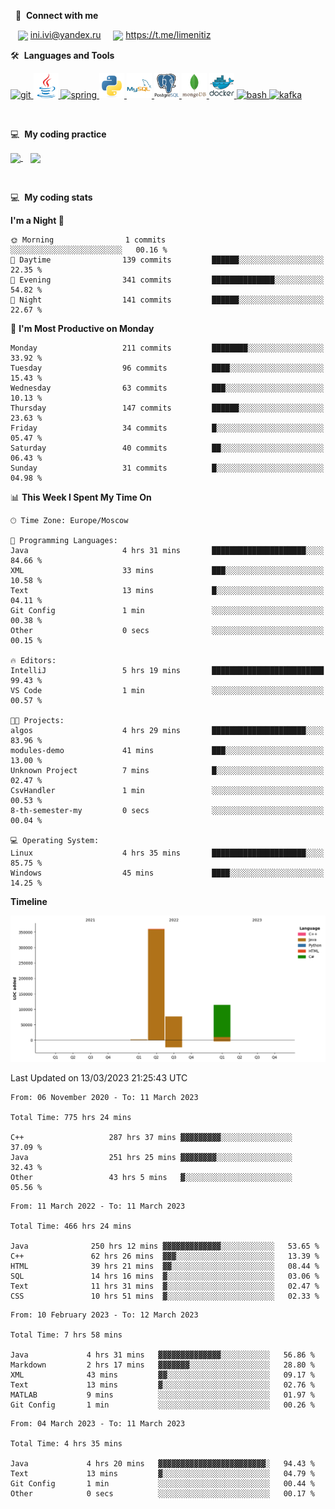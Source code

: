 <!-- https://github.com/lowlighter/metrics -->
<!-- https://www.vectorlogo.zone/ -->
<!-- https://www.svgrepo.com/ -->

&nbsp; 🔗 &nbsp;**Connect with me**
&nbsp; <p align="left">
        &nbsp;&nbsp;
        <span>
            <img align="center"
                src="https://user-images.githubusercontent.com/60324635/179626886-1219e9ee-75c0-42ed-a26b-d4ef24ed306c.svg"
                height="30px"/>
            ini.ivi@yandex.ru
        </span>
        &nbsp;&nbsp;&nbsp;
        <span>
            <img align="center"
                    src="https://user-images.githubusercontent.com/60324635/179626979-f490e684-520a-46a3-9f2e-1b3d291b8372.svg"
                    height="30px"/>
            https://t.me/limenitiz
        </span>
</p>

<!-- 
![Metrics](/github-metrics.svg)
<br>

![Wwakatime stats](https://github-readme-stats-taupe-two.vercel.app/api/wakatime?username=limenitiz&hide_title=true&hide_border=true&langs_count=5&bg_color=00000000&text_color=777) 
-->

🛠️ &nbsp;**Languages and Tools**
<p align="left">
    <a href="https://git-scm.com/" target="_blank" rel="noreferrer">
        <img src="https://www.vectorlogo.zone/logos/git-scm/git-scm-icon.svg"
            alt="git" width="40" height="40" />
    </a>
    <a href="https://www.java.com" target="_blank" rel="noreferrer"> <img
            src="https://raw.githubusercontent.com/devicons/devicon/master/icons/java/java-original.svg"
            alt="java" width="40" height="40" /> </a>
    <a href="https://spring.io/" target="_blank" rel="noreferrer">
        <img src="https://www.vectorlogo.zone/logos/springio/springio-icon.svg"
            alt="spring" width="40" height="40" />
    </a>
    <a href="https://www.python.org" target="_blank" rel="noreferrer">
        <img src="https://raw.githubusercontent.com/devicons/devicon/master/icons/python/python-original.svg"
            alt="python" width="40" height="40" />
    </a>
    <a href="https://www.mysql.com/" target="_blank" rel="noreferrer">
        <img src="https://raw.githubusercontent.com/devicons/devicon/master/icons/mysql/mysql-original-wordmark.svg"
            alt="mysql" width="40" height="40" />
    </a>
    <a href="https://www.postgresql.org" target="_blank" rel="noreferrer">
        <img src="https://raw.githubusercontent.com/devicons/devicon/master/icons/postgresql/postgresql-original-wordmark.svg"
            alt="postgresql" width="40" height="40" />
    </a>
    <a href="https://www.mongodb.com/" target="_blank" rel="noreferrer">
        <img src="https://raw.githubusercontent.com/devicons/devicon/master/icons/mongodb/mongodb-original-wordmark.svg"
            alt="mongodb" width="40" height="40" />
    </a>
    <a href="https://www.docker.com/" target="_blank" rel="noreferrer">
        <img src="https://raw.githubusercontent.com/devicons/devicon/master/icons/docker/docker-original-wordmark.svg"
            alt="docker" width="40" height="40" />
    </a>
    <a href="https://www.gnu.org/software/bash/" target="_blank" rel="noreferrer">
        <img src="https://www.vectorlogo.zone/logos/gnu_bash/gnu_bash-icon.svg"
            alt="bash" width="40" height="40" />
    </a>
    <a href="https://kafka.apache.org/" target="_blank" rel="noreferrer">
        <img src="https://www.vectorlogo.zone/logos/apache_kafka/apache_kafka-icon.svg"
            alt="kafka" width="40" height="40" />
    </a>
</p>
<br>

💻 &nbsp;**My coding practice**
<p align="left">
    <a href="https://www.leetcode.com/limenitiz" target="blank"><img align="center"
            src="https://upload.wikimedia.org/wikipedia/commons/0/0a/LeetCode_Logo_black_with_text.svg"
            height="40"/>
    </a>
    &nbsp;&nbsp;
    <a href="https://www.hackerrank.com/limenitiz" target="blank"><img align="center"
            src="https://d1ka33fs6lvw5x.cloudfront.net/hackerrank/assets/styleguide/logo_wordmark-f5c5eb61ab0a154c3ed9eda24d0b9e31.svg"
            height="40"/>
    </a>
</p>

<br>


💻 &nbsp;**My coding stats**

<!--START_SECTION:waka-readme-stats-total-->
**I'm a Night 🦉** 

```text
🌞 Morning                1 commits           ░░░░░░░░░░░░░░░░░░░░░░░░░   00.16 % 
🌆 Daytime                139 commits         ██████░░░░░░░░░░░░░░░░░░░   22.35 % 
🌃 Evening                341 commits         ██████████████░░░░░░░░░░░   54.82 % 
🌙 Night                  141 commits         ██████░░░░░░░░░░░░░░░░░░░   22.67 % 
```
📅 **I'm Most Productive on Monday** 

```text
Monday                   211 commits         ████████░░░░░░░░░░░░░░░░░   33.92 % 
Tuesday                  96 commits          ████░░░░░░░░░░░░░░░░░░░░░   15.43 % 
Wednesday                63 commits          ███░░░░░░░░░░░░░░░░░░░░░░   10.13 % 
Thursday                 147 commits         ██████░░░░░░░░░░░░░░░░░░░   23.63 % 
Friday                   34 commits          █░░░░░░░░░░░░░░░░░░░░░░░░   05.47 % 
Saturday                 40 commits          ██░░░░░░░░░░░░░░░░░░░░░░░   06.43 % 
Sunday                   31 commits          █░░░░░░░░░░░░░░░░░░░░░░░░   04.98 % 
```


📊 **This Week I Spent My Time On** 

```text
🕑︎ Time Zone: Europe/Moscow

💬 Programming Languages: 
Java                     4 hrs 31 mins       █████████████████████░░░░   84.66 % 
XML                      33 mins             ███░░░░░░░░░░░░░░░░░░░░░░   10.58 % 
Text                     13 mins             █░░░░░░░░░░░░░░░░░░░░░░░░   04.11 % 
Git Config               1 min               ░░░░░░░░░░░░░░░░░░░░░░░░░   00.38 % 
Other                    0 secs              ░░░░░░░░░░░░░░░░░░░░░░░░░   00.15 % 

🔥 Editors: 
IntelliJ                 5 hrs 19 mins       █████████████████████████   99.43 % 
VS Code                  1 min               ░░░░░░░░░░░░░░░░░░░░░░░░░   00.57 % 

🐱‍💻 Projects: 
algos                    4 hrs 29 mins       █████████████████████░░░░   83.96 % 
modules-demo             41 mins             ███░░░░░░░░░░░░░░░░░░░░░░   13.00 % 
Unknown Project          7 mins              █░░░░░░░░░░░░░░░░░░░░░░░░   02.47 % 
CsvHandler               1 min               ░░░░░░░░░░░░░░░░░░░░░░░░░   00.53 % 
8-th-semester-my         0 secs              ░░░░░░░░░░░░░░░░░░░░░░░░░   00.04 % 

💻 Operating System: 
Linux                    4 hrs 35 mins       █████████████████████░░░░   85.75 % 
Windows                  45 mins             ████░░░░░░░░░░░░░░░░░░░░░   14.25 % 
```

**Timeline**

![Lines of Code chart](https://raw.githubusercontent.com/limenitiz/limenitiz/master/assets/bar_graph.png)


 Last Updated on 13/03/2023 21:25:43 UTC
<!--END_SECTION:waka-readme-stats-total-->

<!--START_SECTION:wakaReadmeTotal-->

```text
From: 06 November 2020 - To: 11 March 2023

Total Time: 775 hrs 24 mins

C++                   287 hrs 37 mins ▓▓▓▓▓▓▓▓▓░░░░░░░░░░░░░░░░   37.09 %
Java                  251 hrs 25 mins ▓▓▓▓▓▓▓▓░░░░░░░░░░░░░░░░░   32.43 %
Other                 43 hrs 5 mins   ▓░░░░░░░░░░░░░░░░░░░░░░░░   05.56 %
```

<!--END_SECTION:wakaReadmeTotal-->

<!--START_SECTION:wakaReadmeYear-->

```text
From: 11 March 2022 - To: 11 March 2023

Total Time: 466 hrs 24 mins

Java              250 hrs 12 mins ▓▓▓▓▓▓▓▓▓▓▓▓▓░░░░░░░░░░░░   53.65 %
C++               62 hrs 26 mins  ▓▓▓░░░░░░░░░░░░░░░░░░░░░░   13.39 %
HTML              39 hrs 21 mins  ▓▓░░░░░░░░░░░░░░░░░░░░░░░   08.44 %
SQL               14 hrs 16 mins  ▓░░░░░░░░░░░░░░░░░░░░░░░░   03.06 %
Text              11 hrs 31 mins  ▓░░░░░░░░░░░░░░░░░░░░░░░░   02.47 %
CSS               10 hrs 51 mins  ▓░░░░░░░░░░░░░░░░░░░░░░░░   02.33 %
```

<!--END_SECTION:wakaReadmeYear-->

<!--START_SECTION:wakaReadmeMonth-->

```text
From: 10 February 2023 - To: 12 March 2023

Total Time: 7 hrs 58 mins

Java             4 hrs 31 mins   ▓▓▓▓▓▓▓▓▓▓▓▓▓▓░░░░░░░░░░░   56.86 %
Markdown         2 hrs 17 mins   ▓▓▓▓▓▓▓░░░░░░░░░░░░░░░░░░   28.80 %
XML              43 mins         ▓▓░░░░░░░░░░░░░░░░░░░░░░░   09.17 %
Text             13 mins         ▓░░░░░░░░░░░░░░░░░░░░░░░░   02.76 %
MATLAB           9 mins          ░░░░░░░░░░░░░░░░░░░░░░░░░   01.97 %
Git Config       1 min           ░░░░░░░░░░░░░░░░░░░░░░░░░   00.26 %
```

<!--END_SECTION:wakaReadmeMonth-->

<!--START_SECTION:wakaReadmeWeek-->

```text
From: 04 March 2023 - To: 11 March 2023

Total Time: 4 hrs 35 mins

Java             4 hrs 20 mins   ▓▓▓▓▓▓▓▓▓▓▓▓▓▓▓▓▓▓▓▓▓▓▓▓░   94.43 %
Text             13 mins         ▓░░░░░░░░░░░░░░░░░░░░░░░░   04.79 %
Git Config       1 min           ░░░░░░░░░░░░░░░░░░░░░░░░░   00.44 %
Other            0 secs          ░░░░░░░░░░░░░░░░░░░░░░░░░   00.17 %
```

<!--END_SECTION:wakaReadmeWeek-->

